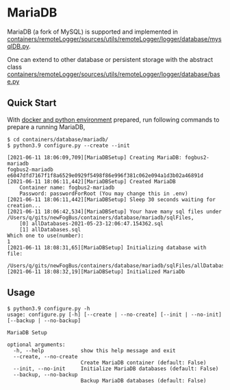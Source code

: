 # MariaDB
MariaDB (a fork of MySQL) is supported and implemented in [containers/remoteLogger/sources/utils/remoteLogger/logger/database/mysqlDB.py](containers/remoteLogger/sources/utils/remoteLogger/logger/database/mysqlDB.py).

One can extend to other database or persistent storage with the abstract class [containers/remoteLogger/sources/utils/remoteLogger/logger/database/base.py](containers/remoteLogger/sources/utils/remoteLogger/logger/database/base.py)


## Quick Start
With [docker and python environment](../README.md#requirements) prepared, run following commands to prepare a running MariaDB,
```
$ cd containers/database/mariadb/
$ python3.9 configure.py --create --init

[2021-06-11 18:06:09,709][MariaDBSetup] Creating MariaDB: fogbus2-mariadb
fogbus2-mariadb
e6047dfd7167f1f8a6529e0929f5498f86e996f381c062e094a1d3b02a46891d
[2021-06-11 18:06:11,442][MariaDBSetup] Created MariaDB
    Container name: fogbus2-mariadb
    Password: passwordForRoot (You may change this in .env)
[2021-06-11 18:06:11,442][MariaDBSetup] Sleep 30 seconds waiting for creation...
[2021-06-11 18:06:42,534][MariaDBSetup] Your have many sql files under /Users/q/gits/newFogBus/containers/database/mariadb/sqlFiles,    
    [0] allDatabases-2021-05-23-12:06:47.154362.sql
    [1] allDatabases.sql
Which one to use(number):
1
[2021-06-11 18:08:31,65][MariaDBSetup] Initializing database with file:
    /Users/q/gits/newFogBus/containers/database/mariadb/sqlFiles/allDatabases.sql
[2021-06-11 18:08:32,19][MariaDBSetup] Initialized MariaDb
```

## Usage

```
$ python3.9 configure.py -h
usage: configure.py [-h] [--create | --no-create] [--init | --no-init] [--backup | --no-backup]

MariaDB Setup

optional arguments:
  -h, --help            show this help message and exit
  --create, --no-create
                        Create MariaDB container (default: False)
  --init, --no-init     Initialize MariaDB databases (default: False)
  --backup, --no-backup
                        Backup MariaDB databases (default: False)
```